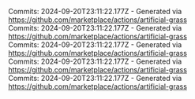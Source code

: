 Commits: 2024-09-20T23:11:22.177Z - Generated via https://github.com/marketplace/actions/artificial-grass
<br>
Commits: 2024-09-20T23:11:22.177Z - Generated via https://github.com/marketplace/actions/artificial-grass
<br>
Commits: 2024-09-20T23:11:22.177Z - Generated via https://github.com/marketplace/actions/artificial-grass
<br>
Commits: 2024-09-20T23:11:22.177Z - Generated via https://github.com/marketplace/actions/artificial-grass
<br>
Commits: 2024-09-20T23:11:22.177Z - Generated via https://github.com/marketplace/actions/artificial-grass
<br>
